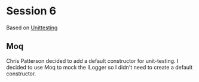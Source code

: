 # Session 6

Based on [Unittesting](https://www.youtube.com/watch?v=Cx-Mc0DCpfE)

## Moq

Chris Patterson decided to add a default constructor for unit-testing.
I decided to use Moq to mock the ILogger so I didn't need to create a default constructor.
